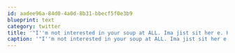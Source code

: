 ```yaml
---
id: aadee96a-84d0-4a0d-8b31-bbecf5f0e3b9
blueprint: text
category: twitter
title: '"I''m not interested in your soup at ALL. Ima jist sit her e. Hey what''s that behind you?" twitpic.com/7wl2ov'
caption: '"I''m not interested in your soup at ALL. Ima jist sit her e. Hey what''s that behind you?" <a href="http://twitpic.com/7wl2ov" title="http://twitpic.com/7wl2ov" class="link link_untco">twitpic.com/7wl2ov</a>'
---
```

